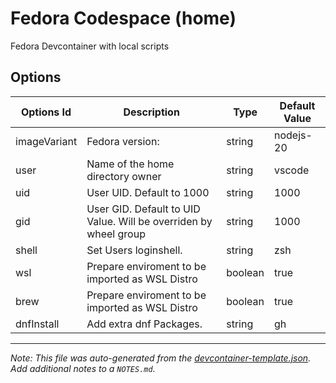 
# Fedora Codespace (home)

Fedora Devcontainer with local scripts

## Options

| Options Id | Description | Type | Default Value |
|-----|-----|-----|-----|
| imageVariant | Fedora version: | string | nodejs-20 |
| user | Name of the home directory owner | string | vscode |
| uid | User UID. Default to 1000 | string | 1000 |
| gid | User GID. Default to UID Value. Will be overriden by wheel group | string | 1000 |
| shell | Set Users loginshell. | string | zsh |
| wsl | Prepare enviroment to be imported as WSL Distro | boolean | true |
| brew | Prepare enviroment to be imported as WSL Distro | boolean | true |
| dnfInstall | Add extra dnf Packages. | string | gh |



---

_Note: This file was auto-generated from the [devcontainer-template.json](https://github.com/coffedora/template/blob/main/src/home/devcontainer-template.json).  Add additional notes to a `NOTES.md`._
